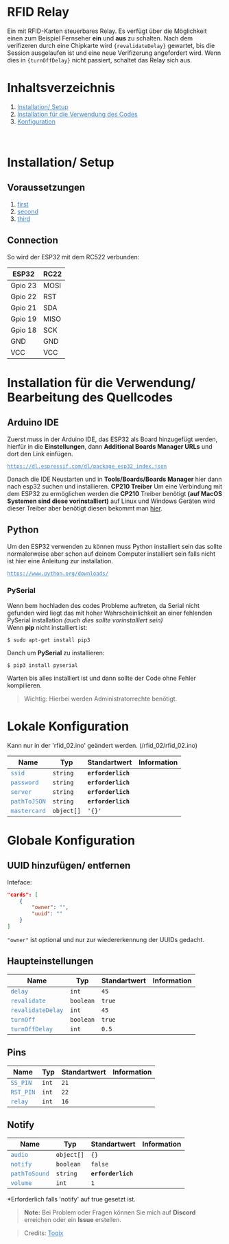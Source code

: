 # RFID Relay

Ein mit RFID-Karten steuerbares Relay. Es verfügt über die Möglichkeit einen zum Beispiel Fernseher **ein** und **aus** zu schalten. Nach dem verifizeren durch eine Chipkarte wird `{revalidateDelay}` gewartet, bis die Session ausgelaufen ist und eine neue Verifizerung angefordert wird. Wenn dies in `{turnOffDelay}` nicht passiert, schaltet das Relay sich aus.

# Inhaltsverzeichnis

1. <a href="#setup" style="color: #4183c4;">Installation/ Setup</a>
2. <a href="#setup2" style="color: #4183c4;">Installation für die Verwendung des Codes</a>
3. <a href="#config" style="color: #4183c4;">Konfiguration</a>

<br>

# Installation/ Setup<a name="setup"></a>

## Voraussetzungen

1. <a href="#first" style="color: #4183c4;">first</a>
2. <a href="#first" style="color: #4183c4;">second</a>
3. <a href="#first" style="color: #4183c4;">third</a>

## Connection

So wird der ESP32 mit dem RC522 verbunden:

| ESP32   | RC22 |
| ------- | ---- |
| Gpio 23 | MOSI |
| Gpio 22 | RST  |
| Gpio 21 | SDA  |
| Gpio 19 | MISO |
| Gpio 18 | SCK  |
| GND     | GND  |
| VCC     | VCC  |

# Installation für die Verwendung/ Bearbeitung des Quellcodes<a name="setup2"></a>

## Arduino IDE

Zuerst muss in der Arduino IDE, das ESP32 als Board hinzugefügt werden, hierfür in die **Einstellungen**, dann **Additional Boards Manager URLs** und dort den Link einfügen.

<pre>
<code><a href="https://dl.espressif.com/dl/package_esp32_index.json" style="color: #4183c4">https://dl.espressif.com/dl/package_esp32_index.json</a></code>
</pre>

Danach die IDE Neustarten und in **Tools/Boards/Boards Manager** hier dann nach esp32 suchen und installieren.
**CP210 Treiber**
Um eine Verbindung mit dem ESP32 zu ermöglichen werden die **CP210** Treiber benötigt **(auf MacOS Systemen sind diese vorinstalliert)** auf Linux und Windows Geräten wird dieser Treiber aber benötigt diesen bekommt man <a href="https://www.silabs.com/products/development-tools/software/usb-to-uart-bridge-vcp-drivers">hier</a>.

## Python

Um den ESP32 verwenden zu können muss Python installiert sein das sollte normalerweise aber schon auf deinem Computer installiert sein falls nicht ist hier eine Anleitung zur installation.

<pre>
<code><a href="https://www.python.org/downloads/" style="color: #4183c4">https://www.python.org/downloads/</a></code>
</pre>

### PySerial

Wenn bem hochladen des codes Probleme auftreten, da Serial nicht gefunden wird liegt das mit hoher Wahrscheinlichkeit an einer fehlenden PySerial installation <em>(auch dies sollte vorinstalliert sein)</em><br>
Wenn **pip** nicht installiert ist:

```console
$ sudo apt-get install pip3
```

Danch um **PySerial** zu installieren:

```console
$ pip3 install pyserial
```

Warten bis alles installiert ist und dann sollte der Code ohne Fehler kompilieren.

> Wichtig: Hierbei werden Administratorrechte benötigt.

# Lokale Konfiguration<a name="config"></a>

Kann nur in der 'rfid_02.ino' geändert werden. (/rfid_02/rfid_02.ino)

| Name                                             | Typ                    | Standartwert                                | Information |
| ------------------------------------------------ | ---------------------- | ------------------------------------------- | ----------- |
| <code style=" color: #4183c4;">ssid</code>       | <code >string</code>   | <code ><strong>erforderlich</strong></code> |             |
| <code style=" color: #4183c4;">password</code>   | <code >string</code>   | <code ><strong>erforderlich</strong></code> |             |
| <code style=" color: #4183c4;">server</code>     | <code >string</code>   | <code ><strong>erforderlich</strong></code> |             |
| <code style=" color: #4183c4;">pathToJSON</code> | <code >string</code>   | <code ><strong>erforderlich</strong></code> |             |
| <code style=" color: #4183c4;">mastercard</code> | <code >object[]</code> | <code >'{}'</code>                          |             |

# Globale Konfiguration

## UUID hinzufügen/ entfernen

Inteface:

```json
"cards": [
    {
        "owner": "",
        "uuid": ""
    }
]
```

`"owner"` ist optional und nur zur wiedererkennung der UUIDs gedacht.

## Haupteinstellungen

| Name                                                  | Typ                   | Standartwert       | Information |
| ----------------------------------------------------- | --------------------- | ------------------ | ----------- |
| <code style=" color: #4183c4;">delay</code>           | <code >int</code>     | <code >45</code>   |             |
| <code style=" color: #4183c4;">revalidate</code>      | <code >boolean</code> | <code >true</code> |             |
| <code style=" color: #4183c4;">revalidateDelay</code> | <code >int</code>     | <code >45</code>   |             |
| <code style=" color: #4183c4;">turnOff</code>         | <code >boolean</code> | <code >true</code> |             |
| <code style=" color: #4183c4;">turnOffDelay</code>    | <code >int</code>     | <code >0.5</code>  |             |

## Pins

| Name                                          | Typ               | Standartwert     | Information |
| --------------------------------------------- | ----------------- | ---------------- | ----------- |
| <code style=" color: #4183c4;">SS_PIN</code>  | <code >int</code> | <code >21</code> |             |
| <code style=" color: #4183c4;">RST_PIN</code> | <code >int</code> | <code >22</code> |             |
| <code style=" color: #4183c4;">relay</code>   | <code >int</code> | <code >16</code> |             |

## Notify

| Name                                              | Typ                    | Standartwert                                | Information |
| ------------------------------------------------- | ---------------------- | ------------------------------------------- | ----------- |
| <code style=" color: #4183c4;">audio</code>       | <code >object[]</code> | <code >{}</code>                            |             |
| <code style=" color: #4183c4;">notify</code>      | <code >boolean</code>  | <code >false</code>                         |             |
| <code style=" color: #4183c4;">pathToSound</code> | <code >string</code>   | <code ><strong>erforderlich</strong></code> |             |
| <code style=" color: #4183c4;">volume</code>      | <code >int</code>      | <code >1</code>                             |             |

\*Erforderlich falls 'notify' auf true gesetzt ist.

> **Note:** Bei Problem oder Fragen können Sie mich auf **Discord** erreichen oder ein **Issue** erstellen.

> Credits: <a href="https://github.com/toqix" style="color: #4183c4;">Toqix</a>
